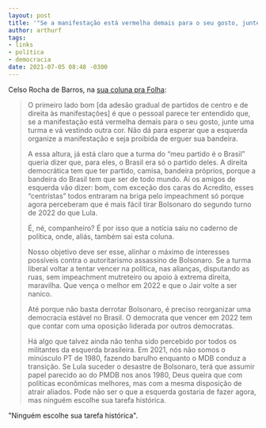 ```yaml
---
layout: post
title: '"Se a manifestação está vermelha demais para o seu gosto, junte uma turma e vá vestindo outra cor"'
author: arthurf
tags:
- links
- política
- democracia
date: 2021-07-05 08:48 -0300
---
```

Celso Rocha de Barros, na [sua coluna pra Folha](https://www1.folha.uol.com.br/colunas/celso-rocha-de-barros/2021/07/se-a-manifestacao-esta-vermelha-demais-para-o-seu-gosto-junte-uma-turma-e-va-vestindo-outra-cor.shtml?utm_source=sharenativo&utm_medium=social&utm_campaign=sharenativo):

> O primeiro lado bom [da adesão gradual de partidos de centro e de direita às manifestações] é que o pessoal parece ter entendido que, se a manifestação está vermelha demais para o seu gosto, junte uma turma e vá vestindo outra cor. Não dá para esperar que a esquerda organize a manifestação e seja proibida de erguer sua bandeira.
>
> A essa altura, já está claro que a turma do “meu partido é o Brasil” queria dizer que, para eles, o Brasil era só o partido deles. A direita democrática tem que ter partido, camisa, bandeira próprios, porque a bandeira do Brasil tem que ser de todo mundo. Aí os amigos de esquerda vão dizer: bom, com exceção dos caras do Acredito, esses “centristas” todos entraram na briga pelo impeachment só porque agora perceberam que é mais fácil tirar Bolsonaro do segundo turno de 2022 do que Lula.
>
> É, né, companheiro? É por isso que a notícia saiu no caderno de política, onde, aliás, também sai esta coluna.
>
> Nosso objetivo deve ser esse, alinhar o máximo de interesses possíveis contra o autoritarismo assassino de Bolsonaro. Se a turma liberal voltar a tentar vencer na política, nas alianças, disputando as ruas, sem impeachment mutreteiro ou apoio à extrema direita, maravilha. Que vença o melhor em 2022 e que o Jair volte a ser nanico.
>
> Até porque não basta derrotar Bolsonaro, é preciso reorganizar uma democracia estável no Brasil. O democrata que vencer em 2022 tem que contar com uma oposição liderada por outros democratas.
>
> Há algo que talvez ainda não tenha sido percebido por todos os militantes da esquerda brasileira. Em 2021, nós não somos o minúsculo PT de 1980, fazendo barulho enquanto o MDB conduz a transição. Se Lula suceder o desastre de Bolsonaro, terá que assumir papel parecido ao do PMDB nos anos 1980, Deus queira que com políticas econômicas melhores, mas com a mesma disposição de atrair aliados. Pode não ser o que a esquerda gostaria de fazer agora, mas ninguém escolhe sua tarefa histórica.

"Ninguém escolhe sua tarefa histórica".
